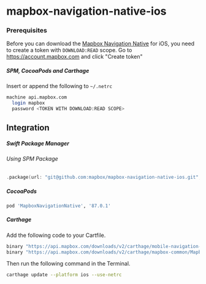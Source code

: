 # mapbox-navigation-native-ios

### Prerequisites

Before you can download the [Mapbox Navigation Native](https://github.com/mapbox/mapbox-navigation-native) for iOS, you need to create a token with `DOWNLOAD:READ` scope.
Go to https://account.mapbox.com and click "Create token"

##### SPM, CocoaPods and Carthage
Insert or append the following to `~/.netrc`

```bash
machine api.mapbox.com
  login mapbox
  password <TOKEN WITH DOWNLOAD:READ SCOPE>
```

## Integration

##### Swift Package Manager

###### Using SPM Package

```swift
.package(url: "git@github.com:mapbox/mapbox-navigation-native-ios.git", from: "87.0.1"),
```

##### CocoaPods

```ruby
pod 'MapboxNavigationNative', '87.0.1'
```

##### Carthage

Add the following code to your Cartfile.

```bash
binary "https://api.mapbox.com/downloads/v2/carthage/mobile-navigation-native/MapboxNavigationNative.json" == 87.0.1
binary "https://api.mapbox.com/downloads/v2/carthage/mapbox-common/MapboxCommon-ios.json" == 21.1.0-beta.1
```

Then run the following command in the Terminal.
```bash
carthage update --platform ios --use-netrc
```
